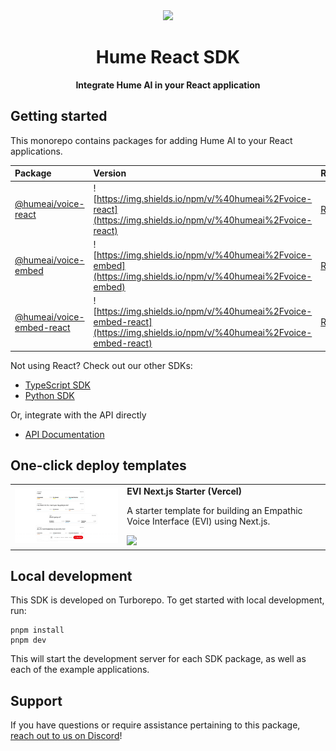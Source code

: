 <div align="center">
  <img src="https://storage.googleapis.com/hume-public-logos/hume/hume-banner.png">
  <h1>Hume React SDK</h1>
  <p>
    <strong>Integrate Hume AI in your React application</strong>
  </p>
</div>

## Getting started

This monorepo contains packages for adding Hume AI to your React applications.

| Package                                                                                                     | Version                                                                                                                   | README                                                                                             | npm URL                                               | Supports                       |
| :---------------------------------------------------------------------------------------------------------- | :------------------------------------------------------------------------------------------------------------------------ | :------------------------------------------------------------------------------------------------- | :---------------------------------------------------- | :----------------------------- |
| [@humeai/voice-react](https://github.com/HumeAI/empathic-voice-api-js/tree/main/packages/react)             | ![https://img.shields.io/npm/v/%40humeai%2Fvoice-react](https://img.shields.io/npm/v/%40humeai%2Fvoice-react)             | [README](https://github.com/HumeAI/empathic-voice-api-js/tree/main/packages/react/README.md)       | <https://npmjs.com/package/@humeai/voice-react>       | Empathic Voice Interface (EVI) |
| [@humeai/voice-embed](https://github.com/HumeAI/empathic-voice-api-js/tree/main/packages/embed)             | ![https://img.shields.io/npm/v/%40humeai%2Fvoice-embed](https://img.shields.io/npm/v/%40humeai%2Fvoice-embed)             | [README](https://github.com/HumeAI/empathic-voice-api-js/tree/main/packages/embed/README.md)       | <https://npmjs.com/package/@humeai/voice-embed>       | Empathic Voice Interface (EVI) |
| [@humeai/voice-embed-react](https://github.com/HumeAI/empathic-voice-api-js/tree/main/packages/embed-react) | ![https://img.shields.io/npm/v/%40humeai%2Fvoice-embed-react](https://img.shields.io/npm/v/%40humeai%2Fvoice-embed-react) | [README](https://github.com/HumeAI/empathic-voice-api-js/tree/main/packages/embed-react/README.md) | <https://npmjs.com/package/@humeai/voice-embed-react> | Empathic Voice Interface (EVI) |

Not using React? Check out our other SDKs:

- [TypeScript SDK](https://github.com/HumeAI/hume-typescript-sdk)
- [Python SDK](https://github.com/HumeAI/hume-python-sdk)

Or, integrate with the API directly

- [API Documentation](https://dev.hume.ai)

## One-click deploy templates

<table>
  <tr>
    <td>
      <img src="https://github.com/HumeAI/hume-evi-next-js-starter/raw/main/preview.png" width="300"/>
    </td>
    <td>
     <strong>EVI Next.js Starter (Vercel)</strong>
     <p>
     A starter template for building an Empathic Voice Interface (EVI) using Next.js.
     </p>
     <a href="https://vercel.com/templates/ai/empathic-voice-interface-starter" alt="Deploy to vercel"><img src="https://vercel.com/button"/></a>
    </td>
  </tr>
</table>

## Local development

This SDK is developed on Turborepo. To get started with local development, run:

```
pnpm install
pnpm dev
```

This will start the development server for each SDK package, as well as each of the example applications.

## Support

If you have questions or require assistance pertaining to this package, [reach out to us on Discord](https://hume.ai/discord)!
